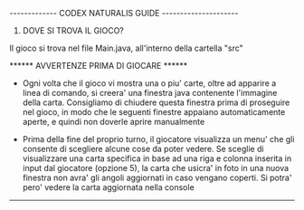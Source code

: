 ------------- CODEX NATURALIS GUIDE ---------------------

1) DOVE SI TROVA IL GIOCO?

Il gioco si trova nel file Main.java, all'interno della cartella "src"

****** AVVERTENZE PRIMA DI GIOCARE ******

- Ogni volta che il gioco vi mostra una o piu' carte, oltre ad apparire a linea di comando, si creera' una finestra java contenente l'immagine della carta. 
  Consigliamo di chiudere questa finestra prima di proseguire nel gioco, in modo che le seguenti finestre appaiano automaticamente aperte, e quindi non doverle aprire manualmente
  

- Prima della fine del proprio turno, il giocatore visualizza un menu' che gli consente di scegliere alcune cose da poter vedere.
  Se sceglie di visualizzare una carta specifica in base ad una riga e colonna inserita in input dal giocatore (opzione 5), la carta che usicra' in foto in una nuova finestra non avra' gli angoli aggiornati in caso vengano coperti. Si potra' pero' vedere la carta aggiornata nella console

*****************************************
